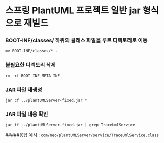 # 스프링 PlantUML 프로젝트 일반 jar 형식으로 재빌드

### BOOT-INF/classes/ 하위의 클래스 파일을 루트 디렉토리로 이동
``` mv BOOT-INF/classes/* . ```

### 불필요한 디렉토리 삭제
``` rm -rf BOOT-INF META-INF ```

### JAR 파일 재생성
``` jar cf ../plantUMLServer-fixed.jar * ```

### JAR 파일 내용 확인
``` jar tf ../plantUMLServer-fixed.jar | grep TraceUmlService ```


#####응답 예시 : ```com/neo/plantUMLServer/service/TraceUmlService.class```
